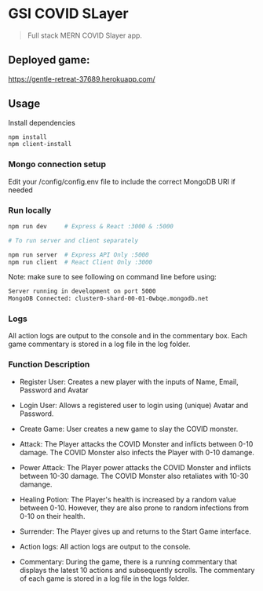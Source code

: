 # GSI COVID SLayer

> Full stack MERN COVID Slayer app.

## Deployed game:

https://gentle-retreat-37689.herokuapp.com/

## Usage

Install dependencies

```bash
npm install
npm client-install
```

### Mongo connection setup

Edit your /config/config.env file to include the correct MongoDB URI if needed

### Run locally

```bash
npm run dev     # Express & React :3000 & :5000

# To run server and client separately

npm run server  # Express API Only :5000
npm run client  # React Client Only :3000
```

Note: make sure to see following on command line before using:

```bash
Server running in development on port 5000
MongoDB Connected: cluster0-shard-00-01-0wbqe.mongodb.net
```

### Logs

All action logs are output to the console and in the commentary box.
Each game commentary is stored in a log file in the log folder.

### Function Description

- Register User:
  Creates a new player with the inputs of Name, Email, Password and Avatar

- Login User:
  Allows a registered user to login using (unique) Avatar and Password.

- Create Game:
  User creates a new game to slay the COVID monster.

- Attack:
  The Player attacks the COVID Monster and inflicts between 0-10 damage.
  The COVID Monster also infects the Player with 0-10 damange.

- Power Attack:
  The Player power attacks the COVID Monster and inflicts between 10-30 damage.
  The COVID Monster also retaliates with 10-30 damange.

- Healing Potion:
  The Player's health is increased by a random value between 0-10. However, they are also prone to random infections from 0-10 on their health.

- Surrender:
  The Player gives up and returns to the Start Game interface.

- Action logs:
  All action logs are output to the console.

- Commentary:
  During the game, there is a running commentary that displays the latest 10 actions and subsequently scrolls. The commentary of each game is stored in a log file in the logs folder.
